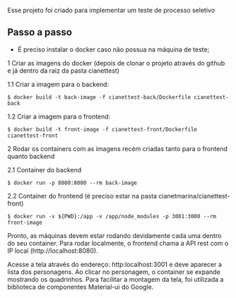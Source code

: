 Esse projeto foi criado para implementar um teste de processo seletivo

## Passo a passo
- É preciso instalar o docker caso não possua na máquina de teste;

1 Criar as imagens do docker (depois de clonar o projeto através do github e já dentro da raiz da pasta cianettest)

1.1 Criar a imagem para o backend: 

``$ docker build -t back-image -f cianettest-back/Dockerfile cianettest-back``

1.2 Criar a imagem para o frontend: 

``$ docker build -t front-image -f cianettest-front/Dockerfile cianettest-front``

2 Rodar os containers com as imagens recém criadas tanto para o frontend quanto backend

2.1 Container do backend

``$ docker run -p 8080:8080 --rm back-image``

2.2 Container do frontend (é preciso estar na pasta cianetmarina/cianettest-front)

``$ docker run -v ${PWD}:/app -v /app/node_modules -p 3001:3000 --rm front-image``

Pronto, as máquinas devem estar rodando devidamente cada uma dentro do seu container. Para rodar localmente, o frontend
chama a API rest com o IP local (http://localhost:8080).

Acesse a tela através do endereço: http:localhost:3001 e deve aparecer a lista dos personagens. Ao clicar no personagem, 
o container se expande mostrando os quadrinhos. Para facilitar a montagem da tela, foi utilizada a biblioteca de componentes
Material-ui do Google.
